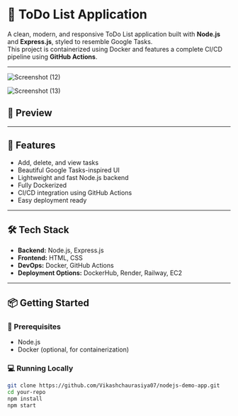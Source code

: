 # 📝 ToDo List Application

A clean, modern, and responsive ToDo List application built with **Node.js** and **Express.js**, styled to resemble Google Tasks.  
This project is containerized using Docker and features a complete CI/CD pipeline using **GitHub Actions**.

---
![Screenshot (12)](https://github.com/user-attachments/assets/a3a0fe90-7db7-4748-8ae3-8944507b4a46)

![Screenshot (13)](https://github.com/user-attachments/assets/82d4ddf3-44d8-424c-80f4-87fda3b1e52a)

## 📸 Preview


---

## 🚀 Features

- Add, delete, and view tasks
- Beautiful Google Tasks-inspired UI
- Lightweight and fast Node.js backend
- Fully Dockerized
- CI/CD integration using GitHub Actions
- Easy deployment ready

---

## 🛠️ Tech Stack

- **Backend:** Node.js, Express.js
- **Frontend:** HTML, CSS
- **DevOps:** Docker, GitHub Actions
- **Deployment Options:** DockerHub, Render, Railway, EC2

---

## 📦 Getting Started

### 🔧 Prerequisites

- Node.js
- Docker (optional, for containerization)

### 💻 Running Locally

```bash
git clone https://github.com/Vikashchaurasiya07/nodejs-demo-app.git
cd your-repo
npm install
npm start
